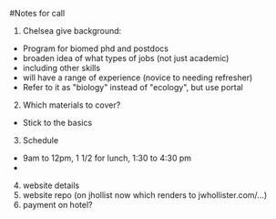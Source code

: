 #Notes for call

1. Chelsea give background:
  - Program for biomed phd and postdocs
  - broaden idea of what types of jobs (not just academic)
  - including other skills
  - will have a range of experience (novice to needing refresher)
  - Refer to it as "biology" instead of "ecology", but use portal
2. Which materials to cover?
  - Stick to the basics
3. Schedule
  - 9am to 12pm, 1 1/2 for lunch, 1:30 to 4:30 pm
  - 
4. website details
5. website repo (on jhollist now which renders to jwhollister.com/...)
6. payment on hotel?
